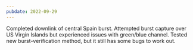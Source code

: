 ```yaml
---
pubdate: 2022-09-29
---
```


Completed downlink of central Spain burst. Attempted burst capture over US Virgin Islands but experienced issues with green/blue channel.  Tested new burst-verification method, but it still has some bugs to work out.

